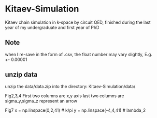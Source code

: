 # Kitaev-Simulation
Kitaev chain simulation in k-space by circuit QED, finished during the last year of my undergraduate and first year of PhD

## Note
when I re-save in the form of .csv, the float number may vary slightly, E.g. +- 0.00001

## unzip data
unzip the data/data.zip into the directory: Kitaev-Simulation/data/

Fig2,3,4
First two columns are x,y axis
last two columns are sigma_y,sigma_z represent an arrow

Fig7
x = np.linspace(0,2,41) # k/pi
y = np.linspace(-4,4,41) # lambda_2
